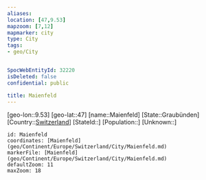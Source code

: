 ```yaml
---
aliases: 
location: [47,9.53]
mapzoom: [7,12] 
mapmarker: city 
type: City
tags:
- geo/City


SpocWebEntityId: 32220
isDeleted: false
confidential: public

title: Maienfeld
---
```

[geo-lon::9.53]
[geo-lat::47]
[name::Maienfeld]
[State::Graubünden]
[Country::[Switzerland](geo/Continent/Europe/Switzerland.md)]
[StateId::]
[Population::]
[Unknown::]


```leaflet
id: Maienfeld
coordinates: [Maienfeld](geo/Continent/Europe/Switzerland/City/Maienfeld.md)
markerFile: [Maienfeld](geo/Continent/Europe/Switzerland/City/Maienfeld.md)
defaultZoom: 11 
maxZoom: 18
```


